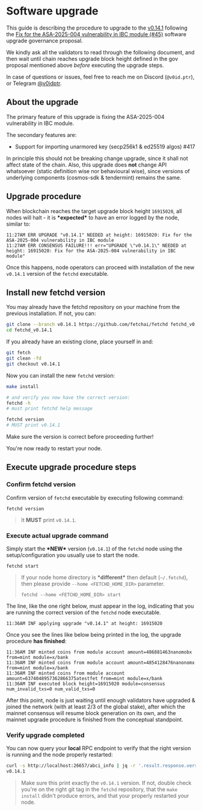 
# Software upgrade

This guide is describing the procedure to upgrade to the [v0.14.1](https://github.com/fetchai/fetchd/releases/tag/v0.14.1) following the [Fix for the ASA-2025-004 vulnerability in IBC module (#45)](https://explore-dorado.fetch.ai/proposals/45) software upgrade governance proposal.

We kindly ask all the validators to read through the following document, and then wait until chain reaches upgrade block height defined in the gov proposal mentioned above *before* executing the upgrade steps.

In case of questions or issues, feel free to reach me on Discord (`@v0id.ptr`), or Telegram [@v0idptr](https://t.me/v0idptr).

## About the upgrade

The primary feature of this upgrade is fixing the ASA-2025-004 vulnerability in IBC module.

The secondary features are:
 * Support for importing unarmored key (secp256k1 & ed25519 algos) #417

In principle this should not be breaking change upgrade, since it shall not affect state of the chain.
Also, this upgrade does **not** change API whatsoever (static definition wise nor behavioural wise), since versions of underlying components (cosmos-sdk & tendermint) remains the same.

## Upgrade procedure

When blockchain reaches the target upgrade block height `16915020`, all nodes will halt - it is **\*expected\*** to have an error logged by the node, similar to:

```
11:27AM ERR UPGRADE "v0.14.1" NEEDED at height: 16915020: Fix for the ASA-2025-004 vulnerability in IBC module
11:27AM ERR CONSENSUS FAILURE!!! err="UPGRADE \"v0.14.1\" NEEDED at height: 16915020: Fix for the ASA-2025-004 vulnerability in IBC module"
```

Once this happens, node operators can proceed with installation of the new `v0.14.1` version of the `fetchd` executable.

## Install new fetchd version

You may already have the fetchd repository on your machine from the previous installation. If not, you can:

```bash
git clone --branch v0.14.1 https://github.com/fetchai/fetchd fetchd_v0.14.1
cd fetchd_v0.14.1
```

If you already have an existing clone, place yourself in and:

```bash
git fetch
git clean -fd
git checkout v0.14.1
```

Now you can install the new `fetchd` version:

```bash
make install

# and verify you now have the correct version:
fetchd -h
# must print fetchd help message

fetchd version
# MUST print v0.14.1
```

Make sure the version is correct before proceeding further!

You're now ready to restart your node.

## Execute upgrade procedure steps

### Confirm fetchd version
Confirm version of `fetchd` executable by executing following command:
```shell
fetchd version
```
> It **MUST** print `v0.14.1`. 

### Execute actual upgrade command
Simply start the **\*NEW\*** version (`v0.14.1`) of the `fetchd` node using the setup/configuration you usually use to start the node. 

```shell
fetchd start
```
> If your node home directory is **\*different\*** then default (`~/.fetchd`), then please provide `--home <FETCHD_HOME_DIR>` parameter. 
> ```shell
> fetchd --home <FETCHD_HOME_DIR> start
> ```

The line, like the one right below, must appear in the log, indicating that you are running the correct version of the
`fetchd` node executable.

```
11:36AM INF applying upgrade "v0.14.1" at height: 16915020
```


Once you see the lines like below being printed in the log, the upgrade procedure **has finished**:
```log
11:36AM INF minted coins from module account amount=486881463nanomobx from=mint module=x/bank
11:36AM INF minted coins from module account amount=4854128476nanonomx from=mint module=x/bank
11:36AM INF minted coins from module account amount=6374048957362866375atestfet from=mint module=x/bank
11:36AM INF executed block height=16915020 module=consensus num_invalid_txs=0 num_valid_txs=0
```

After this point, node is just waiting until enough validators have upgraded & joined the network (with at least 2/3
of the global stake), after which the mainnet consensus will resume block generation on its own, and the mainnet
upgrade procedure is finished from the conceptual standpoint.

### Verify upgrade completed

You can now query your **local** RPC endpoint to verify that the right version is running and the node properly
restarted:

```bash
curl -s http://localhost:26657/abci_info | jq -r '.result.response.version'
v0.14.1
```

> Make sure this print exactly the `v0.14.1` version. If not, double check you're on the right git tag in the `fetchd`
repository, that the `make install` didn't produce errors, and that your properly restarted your node.
